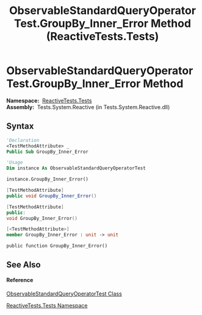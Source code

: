 ﻿---
title: ObservableStandardQueryOperatorTest.GroupBy_Inner_Error Method  (ReactiveTests.Tests)
TOCTitle: GroupBy_Inner_Error Method
ms:assetid: M:ReactiveTests.Tests.ObservableStandardQueryOperatorTest.GroupBy_Inner_Error
ms:mtpsurl: https://msdn.microsoft.com/en-us/library/reactivetests.tests.observablestandardqueryoperatortest.groupby_inner_error(v=VS.103)
ms:contentKeyID: 36619409
ms.date: 06/28/2011
mtps_version: v=VS.103
f1_keywords:
- ReactiveTests.Tests.ObservableStandardQueryOperatorTest.GroupBy_Inner_Error
dev_langs:
- CSharp
- JScript
- VB
- FSharp
- c++
---

# ObservableStandardQueryOperatorTest.GroupBy\_Inner\_Error Method

**Namespace:**  [ReactiveTests.Tests](hh289046\(v=vs.103\).md)  
**Assembly:**  Tests.System.Reactive (in Tests.System.Reactive.dll)

## Syntax

``` vb
'Declaration
<TestMethodAttribute> _
Public Sub GroupBy_Inner_Error
```

``` vb
'Usage
Dim instance As ObservableStandardQueryOperatorTest

instance.GroupBy_Inner_Error()
```

``` csharp
[TestMethodAttribute]
public void GroupBy_Inner_Error()
```

``` c++
[TestMethodAttribute]
public:
void GroupBy_Inner_Error()
```

``` fsharp
[<TestMethodAttribute>]
member GroupBy_Inner_Error : unit -> unit 
```

``` jscript
public function GroupBy_Inner_Error()
```

## See Also

#### Reference

[ObservableStandardQueryOperatorTest Class](hh288944\(v=vs.103\).md)

[ReactiveTests.Tests Namespace](hh289046\(v=vs.103\).md)

